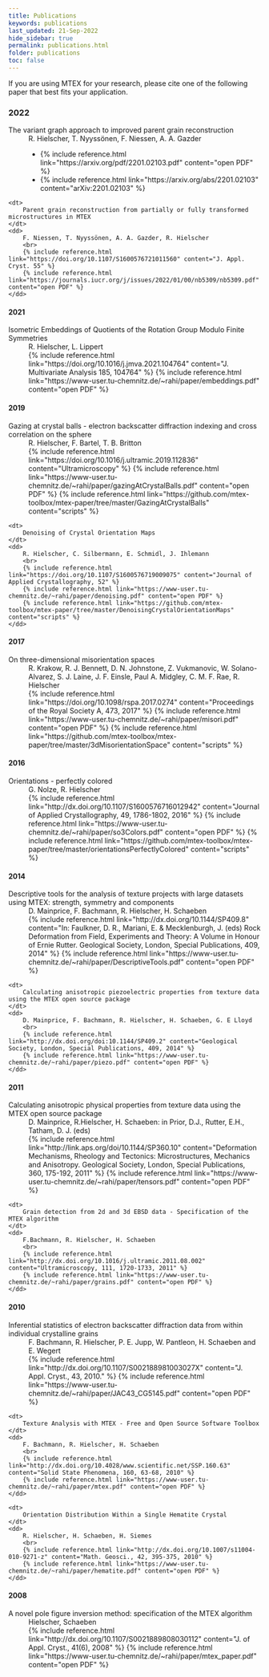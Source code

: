 ```yaml
---
title: Publications
keywords: publications
last_updated: 21-Sep-2022
hide_sidebar: true
permalink: publications.html
folder: publications
toc: false
---
```


If you are using MTEX for your research, please cite one of the following paper that best fits your application.

### 2022

<dl>
    <dt>
        The variant graph approach to improved parent grain reconstruction
    </dt>
    <dd>
        R. Hielscher, T. Nyyssönen, F. Niessen, A. A. Gazder
        <br>
        <ul class="inline no_bullet">
            <li>
                {% include reference.html link="https://arxiv.org/pdf/2201.02103.pdf" content="open PDF" %}
            </li>
            <li>
                {% include reference.html link="https://arxiv.org/abs/2201.02103" content="arXiv:2201.02103" %}
            </li>
        </ul>
    </dd>

    <dt>
        Parent grain reconstruction from partially or fully transformed microstructures in MTEX
    </dt>
    <dd>
        F. Niessen, T. Nyyssönen, A. A. Gazder, R. Hielscher
        <br>
        {% include reference.html link="https://doi.org/10.1107/S1600576721011560" content="J. Appl. Cryst. 55" %}
        {% include reference.html link="https://journals.iucr.org/j/issues/2022/01/00/nb5309/nb5309.pdf" content="open PDF" %}
    </dd>
</dl>

#### 2021

<dl>
    <dt>
        Isometric Embeddings of Quotients of the Rotation Group Modulo Finite Symmetries
    </dt>
    <dd>
        R. Hielscher, L. Lippert
        <br>
        {% include reference.html link="https://doi.org/10.1016/j.jmva.2021.104764" content="J. Multivariate Analysis 185, 104764" %}
        {% include reference.html link="https://www-user.tu-chemnitz.de/~rahi/paper/embeddings.pdf" content="open PDF" %}
    </dd>
</dl>

#### 2019

<dl>
    <dt>
        Gazing at crystal balls - electron backscatter diffraction indexing and cross correlation on the sphere
    </dt>
    <dd>
        R. Hielscher, F. Bartel, T. B. Britton
        <br>
        {% include reference.html link="https://doi.org/10.1016/j.ultramic.2019.112836" content="Ultramicroscopy" %}
        {% include reference.html link="https://www-user.tu-chemnitz.de/~rahi/paper/gazingAtCrystalBalls.pdf" content="open PDF" %}
        {% include reference.html link="https://github.com/mtex-toolbox/mtex-paper/tree/master/GazingAtCrystalBalls" content="scripts" %}
    </dd>
    
    <dt>
        Denoising of Crystal Orientation Maps
    </dt>
    <dd>
        R. Hielscher, C. Silbermann, E. Schmidl, J. Ihlemann
        <br>
        {% include reference.html link="https://doi.org/10.1107/S1600576719009075" content="Journal of Applied Crystallography, 52" %}
        {% include reference.html link="https://www-user.tu-chemnitz.de/~rahi/paper/denoising.pdf" content="open PDF" %}
        {% include reference.html link="https://github.com/mtex-toolbox/mtex-paper/tree/master/DenoisingCrystalOrientationMaps" content="scripts" %}
    </dd>
</dl>

#### 2017

<dl>
    <dt>
        On three-dimensional misorientation spaces
    </dt>
    <dd>
        R. Krakow, R. J. Bennett, D. N. Johnstone, Z. Vukmanovic, W. Solano-Alvarez, S. J. Laine, J. F. Einsle, Paul A. Midgley, C. M. F. Rae, R. Hielscher
        <br>
        {% include reference.html link="https://doi.org/10.1098/rspa.2017.0274" content="Proceedings of the Royal Society A, 473, 2017" %}
        {% include reference.html link="https://www-user.tu-chemnitz.de/~rahi/paper/misori.pdf" content="open PDF" %}
        {% include reference.html link="https://github.com/mtex-toolbox/mtex-paper/tree/master/3dMisorientationSpace" content="scripts" %}
    </dd>
</dl>

#### 2016

<dl>
    <dt>
        Orientations - perfectly colored
    </dt>
    <dd>
        G. Nolze, R. Hielscher
        <br>
        {% include reference.html link="http://dx.doi.org/10.1107/S1600576716012942" content="Journal of Applied Crystallography, 49, 1786-1802, 2016" %}
        {% include reference.html link="https://www-user.tu-chemnitz.de/~rahi/paper/so3Colors.pdf" content="open PDF" %}
        {% include reference.html link="https://github.com/mtex-toolbox/mtex-paper/tree/master/orientationsPerfectlyColored" content="scripts" %}
    </dd>
</dl>

#### 2014

<dl>
    <dt>
        Descriptive tools for the analysis of texture projects with large datasets using MTEX: strength, symmetry and components
    </dt>
    <dd>
        D. Mainprice, F. Bachmann, R. Hielscher, H. Schaeben
        <br>
        {% include reference.html link="http://dx.doi.org/10.1144/SP409.8" content="In: Faulkner, D. R., Mariani, E. & Mecklenburgh, J. (eds) Rock Deformation from Field, Experiments and Theory: A Volume in Honour of Ernie Rutter. Geological Society, London, Special Publications, 409, 2014" %}
        {% include reference.html link="https://www-user.tu-chemnitz.de/~rahi/paper/DescriptiveTools.pdf" content="open PDF" %}
    </dd>

    <dt>
        Calculating anisotropic piezoelectric properties from texture data using the MTEX open source package
    </dt>
    <dd>
        D. Mainprice, F. Bachmann, R. Hielscher, H. Schaeben, G. E Lloyd
        <br>
        {% include reference.html link="http://dx.doi.org/doi:10.1144/SP409.2" content="Geological Society, London, Special Publications, 409, 2014" %}
        {% include reference.html link="https://www-user.tu-chemnitz.de/~rahi/paper/piezo.pdf" content="open PDF" %}
    </dd>
</dl>

#### 2011

<dl>
    <dt>
        Calculating anisotropic physical properties from texture data using the MTEX open source package
    </dt>
    <dd>
        D. Mainprice, R.Hielscher, H. Schaeben: in Prior, D.J., Rutter, E.H., Tatham, D. J. (eds)
        <br>
        {% include reference.html link="http://link.aps.org/doi/10.1144/SP360.10" content="Deformation Mechanisms, Rheology and Tectonics: Microstructures, Mechanics and Anisotropy. Geological Society, London, Special Publications, 360, 175-192, 2011" %}
        {% include reference.html link="https://www-user.tu-chemnitz.de/~rahi/paper/tensors.pdf" content="open PDF" %}
    </dd>

    <dt>
        Grain detection from 2d and 3d EBSD data - Specification of the MTEX algorithm
    </dt>
    <dd>
        F.Bachmann, R. Hielscher, H. Schaeben
        <br>
        {% include reference.html link="http://dx.doi.org/10.1016/j.ultramic.2011.08.002" content="Ultramicroscopy, 111, 1720-1733, 2011" %}
        {% include reference.html link="https://www-user.tu-chemnitz.de/~rahi/paper/grains.pdf" content="open PDF" %}
    </dd>
</dl>

#### 2010

<dl>
    <dt>
        Inferential statistics of electron backscatter diffraction data from within individual crystalline grains
    </dt>
    <dd>
        F. Bachmann, R. Hielscher, P. E. Jupp, W. Pantleon, H. Schaeben and E. Wegert
        <br>
        {% include reference.html link="http://dx.doi.org/10.1107/S002188981003027X" content="J. Appl. Cryst., 43, 2010." %}
        {% include reference.html link="https://www-user.tu-chemnitz.de/~rahi/paper/JAC43_CG5145.pdf" content="open PDF" %}
    </dd>

    <dt>
        Texture Analysis with MTEX - Free and Open Source Software Toolbox
    </dt>
    <dd>
        F. Bachmann, R. Hielscher, H. Schaeben
        <br>
        {% include reference.html link="http://dx.doi.org/10.4028/www.scientific.net/SSP.160.63" content="Solid State Phenomena, 160, 63-68, 2010" %}
        {% include reference.html link="https://www-user.tu-chemnitz.de/~rahi/paper/mtex.pdf" content="open PDF" %}
    </dd>

    <dt>
        Orientation Distribution Within a Single Hematite Crystal
    </dt>
    <dd>
        R. Hielscher, H. Schaeben, H. Siemes
        <br>
        {% include reference.html link="http://dx.doi.org/10.1007/s11004-010-9271-z" content="Math. Geosci., 42, 395-375, 2010" %}
        {% include reference.html link="https://www-user.tu-chemnitz.de/~rahi/paper/hematite.pdf" content="open PDF" %}
    </dd>
</dl>

#### 2008

<dl>
    <dt>
        A novel pole figure inversion method: specification of the MTEX algorithm
    </dt>
    <dd>
        Hielscher, Schaeben
        <br>
        {% include reference.html link="http://dx.doi.org/10.1107/S0021889808030112" content="J. of Appl. Cryst., 41(6), 2008" %}
        {% include reference.html link="https://www-user.tu-chemnitz.de/~rahi/paper/mtex_paper.pdf" content="open PDF" %}
    </dd>
</dl>
